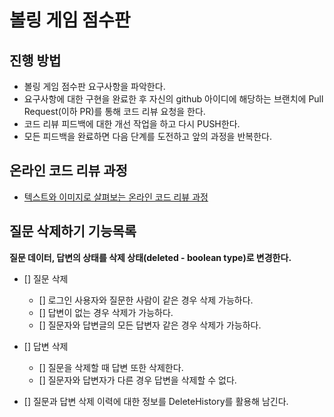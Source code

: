 # 볼링 게임 점수판
## 진행 방법
* 볼링 게임 점수판 요구사항을 파악한다.
* 요구사항에 대한 구현을 완료한 후 자신의 github 아이디에 해당하는 브랜치에 Pull Request(이하 PR)를 통해 코드 리뷰 요청을 한다.
* 코드 리뷰 피드백에 대한 개선 작업을 하고 다시 PUSH한다.
* 모든 피드백을 완료하면 다음 단계를 도전하고 앞의 과정을 반복한다.

## 온라인 코드 리뷰 과정
* [텍스트와 이미지로 살펴보는 온라인 코드 리뷰 과정](https://github.com/next-step/nextstep-docs/tree/master/codereview)

## 질문 삭제하기 기능목록
**질문 데이터, 답변의 상태를 삭제 상태(deleted - boolean type)로 변경한다.**

- [] 질문 삭제
  - [] 로그인 사용자와 질문한 사람이 같은 경우 삭제 가능하다.
  - [] 답변이 없는 경우 삭제가 가능하다.
  - [] 질문자와 답변글의 모든 답변자 같은 경우 삭제가 가능하다.

- [] 답변 삭제
  - [] 질문을 삭제할 때 답변 또한 삭제한다.
  - [] 질문자와 답변자가 다른 경우 답변을 삭제할 수 없다.
  
- [] 질문과 답변 삭제 이력에 대한 정보를 DeleteHistory를 활용해 남긴다.